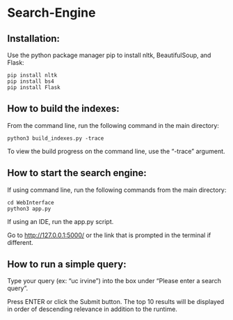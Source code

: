 # Search-Engine
## Installation: 
Use the python package manager pip to install nltk, BeautifulSoup, and Flask: 

	pip install nltk
	pip install bs4
	pip install Flask

## How to build the indexes:
From the command line, run the following command in the main directory:

	python3 build_indexes.py -trace
	
To view the build progress on the command line, use the “-trace” argument. 
	

## How to start the search engine:
If using command line, run the following commands from the main directory:

	cd WebInterface
	python3 app.py 

If using an IDE, run the app.py script.

Go to http://127.0.0.1:5000/ or the link that is prompted in the terminal if different. 

## How to run a simple query:
Type your query (ex: “uc irvine”) into the box under “Please enter a search query”. 

Press ENTER or click the Submit button. The top 10 results will be displayed in order of descending relevance in addition to the runtime. 
